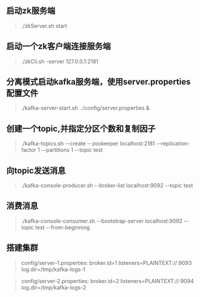 ## 启动zk服务端
> ./zkServer.sh start  
## 启动一个zk客户端连接服务端
> ./zkCli.sh -server 127.0.0.1:2181  

## 分离模式启动kafka服务端，使用server.properties配置文件
> ./kafka-server-start.sh ../config/server.properties & 

## 创建一个topic,并指定分区个数和复制因子
> ./kafka-topics.sh --create --zookeeper localhost:2181 --replication-factor 1 --partitions 1 --topic test

## 向topic发送消息
> ./kafka-console-producer.sh --broker-list localhost:9092 --topic test

## 消费消息
> ./kafka-console-consumer.sh --bootstrap-server localhost:9092 --topic test --from-beginning

## 搭建集群
> config/server-1.properties:
    broker.id=1
    listeners=PLAINTEXT://:9093
    log.dir=/tmp/kafka-logs-1
 
> config/server-2.properties:
    broker.id=2
    listeners=PLAINTEXT://:9094
    log.dir=/tmp/kafka-logs-2
